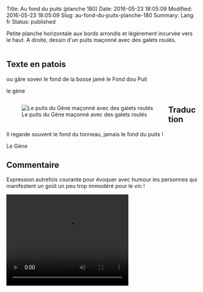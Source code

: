 Title: Au fond du puits (planche 180)
Date: 2016-05-23 18:05:09
Modified: 2016-05-23 18:05:09
Slug: au-fond-du-puits-planche-180
Summary: 
Lang: fr
Status: published

Petite planche horizontale aux bords arrondis et légèrement incurvée vers le haut. A droite, dessin d'un puits maçonné avec des galets roulés.

<figure class="image-block" style="float: center;">
  <img alt="" src="{static}/images/planche_180.png">
  <figcaption style="max-width: 685px"></figcaption>
</figure>

## Texte en patois
ou gâre soven le fond de la bosse jamé le Fond dou Puit

le gène
<figure class="image-block" style="float: left;">
  <img alt="Le puits du Gène maçonné avec des galets roulés" src="{static}/images/planche_180_detail_dessin.png">
  <figcaption style="max-width: 497px">Le puits du Gène maçonné avec des galets roulés</figcaption>
</figure>


## Traduction
Il regarde souvent le fond du tonneau, jamais le fond du puits !

Le Gène

## Commentaire
Expression autrefois courante pour évoquer avec humour les personnes qui manifestent un goût un peu trop immodéré pour le vin !


<video width="320" height="240" controls>
  <source src="https://d1njpgd0ygatdn.cloudfront.net/video_180-2.mp4" type="video/mp4">
</video>

